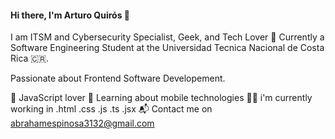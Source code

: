 #### Hi there, I'm Arturo Quirós 👋

I am ITSM and Cybersecurity Specialist, Geek, and Tech Lover 🤖
Currently a Software Engineering Student at the Universidad Tecnica Nacional de Costa Rica 🇨🇷.

Passionate about Frontend Software Developement.

💛 JavaScript lover
🌱 Learning about mobile technologies
👨‍💻 i'm currently working in .html .css .js .ts .jsx
📬 Contact me on abrahamespinosa3132@gmail.com

